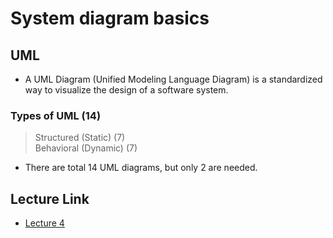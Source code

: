 # System diagram basics

## UML

- A UML Diagram (Unified Modeling Language Diagram) is a standardized way to visualize the design of a software system.

### Types of UML (14)

>Structured (Static) (7) </br>
>Behavioral (Dynamic) (7)

- There are total 14 UML diagrams, but only 2 are needed.

## Lecture Link
- [Lecture 4](https://youtu.be/nPJyyO9pb5s?si=-v0rGEyoMr3XkWSz)